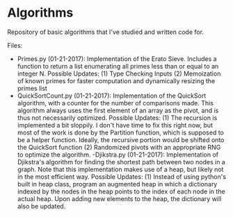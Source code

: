 # Algorithms

Repository of basic algorithms that I've studied and written code for. 

Files:
- Primes.py (01-21-2017): Implementation of the Erato Sieve.
Includes a function to return a list enumerating all primes less than or equal to an integer N.
Possible Updates:
(1) Type Checking Inputs
(2) Memoization of known primes for faster computation and dynamically resizing the primes list
- QuickSortCount.py (01-21-2017): Implementation of the QuickSort algorithm, with a counter for the number of 
comparisons made. This algorithm always uses the first element of an array as the pivot, and is thus not necessarily 
optimized. 
Possible Updates:
(1) The recursion is implemented a bit sloppily. I don't have time to fix this right now, but most of the work is done by the
Partition function, which is supposed to be a helper function. Ideally, the recursive portion would be shifted onto the 
QuickSort function
(2) Randomized pivots with an appropriate RNG to optimize the algorithm.
-Djikstra.py (01-21-2017): Implementation of Djikstra's algorithm for finding the shortest path between two nodes in a graph.
Note that this implementation makes use of a heap, but likely not in the most efficient way. 
Possible Updates:
(1) Instead of using python's built in heap class, program an augmented heap in which a dictionary indexed by the nodes in the
heap points to the index of each node in the actual heap. Upon adding new elements to the heap, the dictionary will also be
updated.
